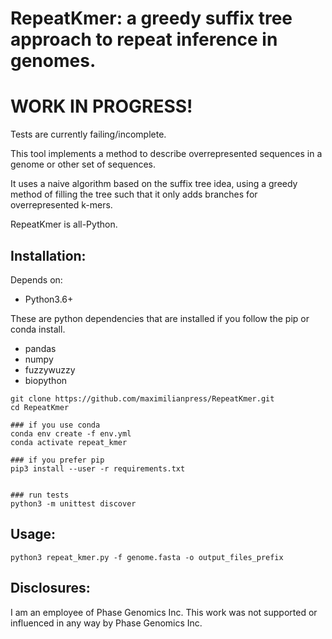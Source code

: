 # RepeatKmer: a greedy suffix tree approach to repeat inference in genomes.

# WORK IN PROGRESS! 
Tests are currently failing/incomplete.  

This tool implements a method to describe overrepresented sequences in a genome or other set of sequences.

It uses a naive algorithm based on the suffix tree idea, using a greedy method of filling the tree such that it only adds branches for overrepresented k-mers. 

RepeatKmer is all-Python.

## Installation:
Depends on:

 * Python3.6+

These are python dependencies that are installed if you follow the pip or conda install.
 * pandas
 * numpy
 * fuzzywuzzy
 * biopython


```
git clone https://github.com/maximilianpress/RepeatKmer.git
cd RepeatKmer

### if you use conda
conda env create -f env.yml
conda activate repeat_kmer

### if you prefer pip
pip3 install --user -r requirements.txt


### run tests
python3 -m unittest discover

```

## Usage:
```
python3 repeat_kmer.py -f genome.fasta -o output_files_prefix
```

## Disclosures: 
I am an employee of Phase Genomics Inc. This work was not supported or influenced in any way by Phase Genomics Inc. 

